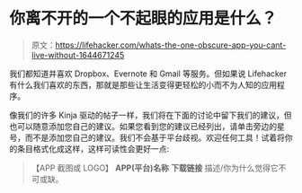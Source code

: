 # 你离不开的一个不起眼的应用是什么？

> 原文：<https://lifehacker.com/whats-the-one-obscure-app-you-cant-live-without-1644671245>

我们都知道并喜欢 Dropbox、Evernote 和 Gmail 等服务。但如果说 Lifehacker 有什么我们喜欢的东西，那就是那些让生活变得更轻松的小而不为人知的应用程序。



像我们的许多 Kinja 驱动的帖子一样，我们将在下面的讨论中留下我们的建议，但也可以随意添加您自己的建议。如果您看到您的建议已经列出，请单击旁边的星号，而不是添加您自己的建议。我们不会基于平台歧视。欢迎任何工具！试着将你的条目格式化成这样，这样可读性会更好一点:

> 【APP 截图或 LOGO】
> **APP(平台)名称**
> **下载链接**
> 描述/你为什么觉得它不可或缺。